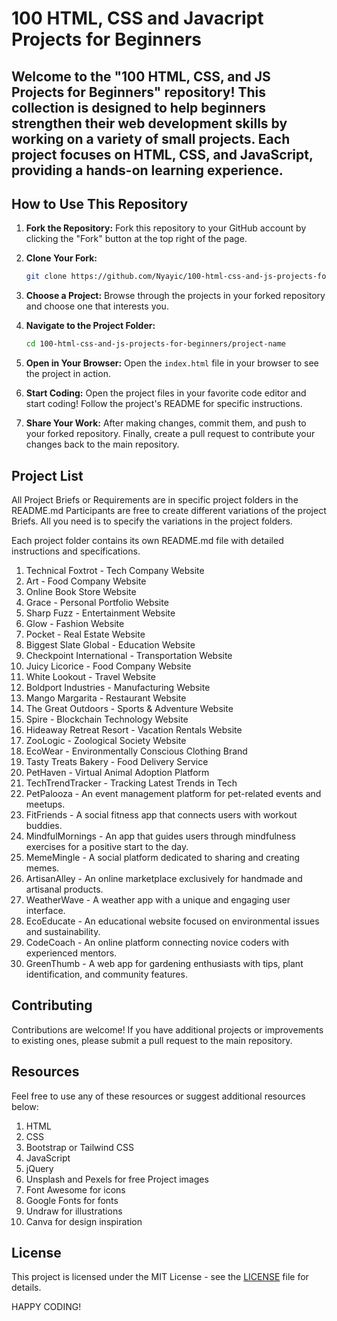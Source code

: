 # 100 HTML, CSS and Javacript Projects for Beginners
Welcome to the "100 HTML, CSS, and JS Projects for Beginners" repository! This collection is designed to help beginners strengthen their web development skills by working on a variety of small projects. Each project focuses on HTML, CSS, and JavaScript, providing a hands-on learning experience.
---

## How to Use This Repository

1. **Fork the Repository:**
   Fork this repository to your GitHub account by clicking the "Fork" button at the top right of the page.

2. **Clone Your Fork:**
   ```bash
   git clone https://github.com/Nyayic/100-html-css-and-js-projects-for-beginners.git
   ```

3. **Choose a Project:**
   Browse through the projects in your forked repository and choose one that interests you.

4. **Navigate to the Project Folder:**
   ```bash
   cd 100-html-css-and-js-projects-for-beginners/project-name
   ```

5. **Open in Your Browser:**
   Open the `index.html` file in your browser to see the project in action.

6. **Start Coding:**
   Open the project files in your favorite code editor and start coding! Follow the project's README for specific instructions.

7. **Share Your Work:**
   After making changes, commit them, and push to your forked repository. Finally, create a pull request to contribute your changes back to the main repository.

## Project List
All Project Briefs or Requirements are in specific project folders in the README.md Participants are free to create different variations of the project Briefs. All you need is to specify the variations in the project folders.

Each project folder contains its own README.md file with detailed instructions and specifications.

1. Technical Foxtrot - Tech Company Website
2. Art - Food Company Website
3. Online Book Store Website
4. Grace - Personal Portfolio Website
5. Sharp Fuzz - Entertainment Website
6. Glow - Fashion Website
7. Pocket - Real Estate Website
8. Biggest Slate Global - Education Website
9. Checkpoint International - Transportation Website
10. Juicy Licorice - Food Company Website
11. White Lookout - Travel Website
12. Boldport Industries - Manufacturing Website
13. Mango Margarita - Restaurant Website
14. The Great Outdoors - Sports & Adventure Website
15. Spire - Blockchain Technology Website
16. Hideaway Retreat Resort - Vacation Rentals Website
17. ZooLogic - Zoological Society Website
18. EcoWear - Environmentally Conscious Clothing Brand
19. Tasty Treats Bakery - Food Delivery Service
20. PetHaven - Virtual Animal Adoption Platform
21. TechTrendTracker - Tracking Latest Trends in Tech
22. PetPalooza - An event management platform for pet-related events and meetups.
23. FitFriends - A social fitness app that connects users with workout buddies.
24. MindfulMornings - An app that guides users through mindfulness exercises for a positive start to the day.
25. MemeMingle - A social platform dedicated to sharing and creating memes.
26. ArtisanAlley - An online marketplace exclusively for handmade and artisanal products.
27. WeatherWave - A weather app with a unique and engaging user interface.
28. EcoEducate - An educational website focused on environmental issues and sustainability.
29. CodeCoach - An online platform connecting novice coders with experienced mentors.
30. GreenThumb - A web app for gardening enthusiasts with tips, plant identification, and community features.

## Contributing

Contributions are welcome! If you have additional projects or improvements to existing ones, please submit a pull request to the main repository.

## Resources
Feel free to use any of these resources or suggest additional resources below:
1. HTML
2. CSS
3. Bootstrap or Tailwind CSS
4. JavaScript
5. jQuery
6. Unsplash and Pexels for free Project images
7. Font Awesome for icons
8. Google Fonts for fonts
9. Undraw for illustrations
10. Canva for design inspiration

## License

This project is licensed under the MIT License - see the [LICENSE](LICENSE) file for details.

HAPPY CODING!